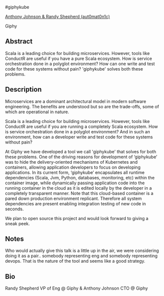 #giphykube

[Anthony Johnson & Randy Shepherd (aut0mat0n1c)](http://twitter.com/aut0mat0n1c)

Giphy

## Abstract

Scala is a leading choice for building microservices. However, tools like ConductR are useful if you have a pure Scala ecosystem. How is service orchestration done in a polyglot environment? How can one write and test code for these systems without pain?  'giphykube' solves both these problems.

## Description

Microservices are a dominant architectural model in modern software engineering. The benefits are understood but so are the trade-offs, some of which are operational in nature. 

Scala is a leading choice for building microservices. However, tools like ConductR are useful if you are running a completely Scala ecosystem. How is service orchestration done in a polyglot environment? And in such an environment, how can a developer write and test code for these systems without pain? 

At Giphy we have developed a tool we call 'giphykube' that solves for both these problems. One of the driving reasons for development of ‘giphykube’ was to hide the delivery-oriented mechanisms of Kubernetes and containers, allowing application developers to focus on developing applications. In its current form, ‘giphykube’ encapsulates all runtime dependencies (Scala, Jvm, Python, databases, monitoring, etc) within the container image, while dynamically passing application code into the running container in the cloud as it is edited locally by the developer in a completely transparent manner. Note that this cloud-based container is a pared down production environment replicant. Therefore all system dependencies are present enabling integration testing of new code in seconds.

We plan to open source this project and would look forward to giving a sneak peek.

## Notes

Who would actually give this talk is a little up in the air, we were considering doing it as a pair.. somebody representing eng and somebody representing devops. That is the nature of the tool and seems like a good strategy. 

## Bio
  
Randy Shepherd VP of Eng @ Giphy & Anthony Johnson CTO @ Giphy

